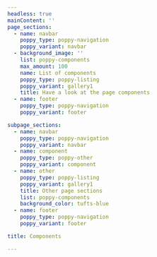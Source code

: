 ```yaml
---
headless: true
mainContent: ''
page_sections:
  - name: navbar
    poppy_type: poppy-navigation
    poppy_variant: navbar
  - background_image: ''
    list: poppy-components
    max_amount: 100
    name: List of components
    poppy_type: poppy-listing
    poppy_variant: gallery1
    title: Have a look at the page components
  - name: footer
    poppy_type: poppy-navigation
    poppy_variant: footer

subpage_sections:
  - name: navbar
    poppy_type: poppy-navigation
    poppy_variant: navbar
  - name: component
    poppy_type: poppy-other
    poppy_variant: component
  - name: other
    poppy_type: poppy-listing
    poppy_variant: gallery1
    title: Other page sections
    list: poppy-components
    background_color: tufts-blue
  - name: footer
    poppy_type: poppy-navigation
    poppy_variant: footer

title: Components

---
```

